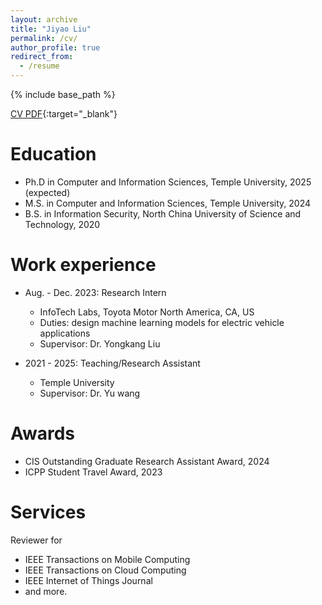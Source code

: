 ```yaml
---
layout: archive
title: "Jiyao Liu"
permalink: /cv/
author_profile: true
redirect_from:
  - /resume
---
```


{% include base_path %}


[CV PDF](/files/CV.pdf){:target="_blank"}

Education
======
* Ph.D in Computer and Information Sciences, Temple University, 2025 (expected)
* M.S. in Computer and Information Sciences, Temple University, 2024
* B.S. in Information Security, North China University of Science and Technology, 2020


Work experience
======
* Aug. - Dec. 2023: Research Intern
  * InfoTech Labs, Toyota Motor North America, CA, US
  * Duties: design machine learning models for electric vehicle applications
  * Supervisor: Dr. Yongkang Liu

* 2021 - 2025: Teaching/Research Assistant
  * Temple University
  * Supervisor: Dr. Yu wang

<!-- 
Publications
======
  <ul>{% for post in site.publications reversed %}
    {% include archive-single-cv.html %}
  {% endfor %}</ul>
 -->

<!-- 
Teaching
======
  <ul>{% for post in site.teaching reversed %}
    {% include archive-single-cv.html %}
  {% endfor %}</ul> 
 -->

Awards
======
* CIS Outstanding Graduate Research Assistant Award, 2024
* ICPP Student Travel Award, 2023

<!-- 
Talks
======
  <ul>{% for post in site.talks reversed %}
    {% include archive-single-talk-cv.html  %}
  {% endfor %}</ul>
 -->

Services
======
Reviewer for 
  * IEEE Transactions on Mobile Computing
  * IEEE Transactions on Cloud Computing
  * IEEE Internet of Things Journal
  * and more.
